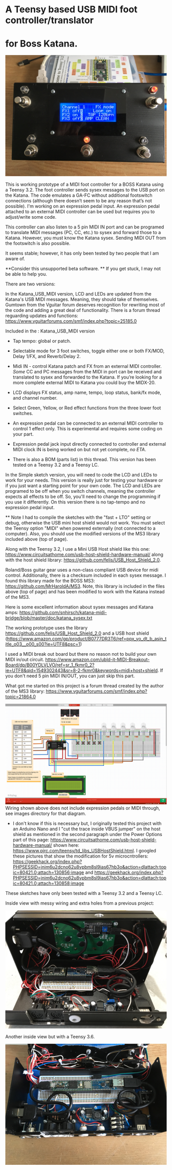 # A Teensy based USB MIDI foot controller/translator
# for Boss Katana.

![alt text](https://raw.githubusercontent.com/SteveObert/KatanaUSB_Midi_controller/master/images/IMG_2516.JPG)

This is working prototype of a MIDI foot controller for a BOSS Katana using a Teensy 3.2. The foot controller sends sysex messages to the USB port on the Katana. The code emulates a GA-FC without additional footswitch connections (although there doesn’t seem to be any reason that’s not possible). I'm working on an expression pedal input. An expression pedal attached to an external MIDI controller can be used but requires you to adjust/write some code.

This controller can also listen to a 5 pin MIDI IN port and can be programed to translate MIDI messages (PC, CC, etc.) to sysex and forward those to a Katana. However, you must know the Katana sysex. Sending MIDI OUT from the footswitch is also possible.

It seems stable; however, it has only been tested by two people that I am aware of.

**Consider this unsupported beta software. ** If you get stuck, I may not be able to help you.

There are two versions:

In the Katana_USB_MIDI version, LCD and LEDs are updated from the Katana's USB MIDI messages. Meaning, they should take of themselves. Gumtown from the Vguitar forum deserves recognition for rewriting most of the code and adding a great deal of functionality. There is a forum thread reguarding updates and functions: https://www.vguitarforums.com/smf/index.php?topic=25185.0 

Included in the : Katana_USB_MIDI version


* Tap tempo: global or patch.

* Selectable mode for 3 foot switches, toggle either one or both FX/MOD, Delay 1/FX, and Reverb/Delay 2.

* Midi IN - control Katana patch and FX from an external MIDI controller.  *Some* CC and PC messages from the MIDI in port can be received and translated to sysex and forwarded to the Katana. If you’re looking for a more complete external MIDI to Katana you could buy the MIDX-20.

* LCD displays FX status, amp name, tempo, loop status, bank/fx mode, and channel number.

* Select Green, Yellow, or Red effect functions from the three lower foot switches.

* An expression pedal can be connected to an external MIDI controller to control 1 effect only. This is experimental and requires some coding on your part.

* Expression pedal jack input directly connected to controller and external MIDI clock IN is being worked on but not yet complete, *no ETA*.

* There is also a BOM (parts list) in this thread. This version has been tested on a Teensy 3.2 and a Teensy LC.


In the Simple sketch version, you will need to code the LCD and LEDs to work for your needs. This version is really just for testing your hardware or if you just want a starting point for your own code. The LCD and LEDs are programed to be off when you switch channels, meaning the controller expects all effects to be off. So, you'll need to change the programming if you use it differently. On this version there is no tap-tempo and no expression pedal input.


** Note I had to compile the sketches with the "fast + LTO" setting or debug, otherwise the USB mini host shield would not work. You must select the Teensy option "MIDI" when powered externally (not connected to a computer). Also, you should use the modified versions of the MS3 library included above (top of page).

Along with the Teensy 3.2, I use a Mini USB Host shield like this one: https://www.circuitsathome.com/usb-host-shield-hardware-manual/ along with the host shield library: https://github.com/felis/USB_Host_Shield_2.0.

Roland/Boss guitar gear uses a non-class compliant USB device for midi control. Additionally, there is a checksum included in each sysex message. I found this library made for the BOSS MS3:  https://github.com/MrHaroldA/MS3. Note, this library is included in the files above (top of page) and has been modified to work with the Katana instead of the MS3.
   
Here is some excellent information about sysex messages and Katana amps: https://github.com/snhirsch/katana-midi-bridge/blob/master/doc/katana_sysex.txt

The working prototype uses the library https://github.com/felis/USB_Host_Shield_2.0 and a USB host shield
(https://www.amazon.com/gp/product/B0777DR3T6/ref=ppx_yo_dt_b_asin_title_o03__o00_s00?ie=UTF8&psc=1)

I used a MIDI break out board but there no reason not to build your own MIDI in/out circuit. https://www.amazon.com/ubld-it-MIDI-Breakout-Board/dp/B00YDLVLVO/ref=sr_1_fkmr0_2?ie=UTF8&qid=1549302443&sr=8-2-fkmr0&keywords=midi+host+shield. If you don't need 5 pin MIDI IN/OUT, you can just skip this part.

What got me started on this project is a forum thread created by the author of the MS3 library: 
https://www.vguitarforums.com/smf/index.php?topic=21864.0


![alt text](https://raw.githubusercontent.com/SteveObert/KatanaUSB_Midi_controller/master/wiring_and_Fritzing/wiring.png)
Wiring shown above does not include expression pedals or MIDI through, see images directory for that diagram.


* I don't know if this is necessary but, I originally tested this project with an Arduino Nano and I "cut the trace inside VBUS jumper" on the host shield as mentioned in the second paragraph under the Power Options part of this page: https://www.circuitsathome.com/usb-host-shield-hardware-manual/ shown here: https://www.pjrc.com/teensy/td_libs_USBHostShield.html. I googled these pictures that show the modification for 5v microcntrollers: https://geekhack.org/index.php?PHPSESSID=jnim6u2dcno62u8vpbm8sl9ias67hb3o&action=dlattach;topic=80421.0;attach=130856;image
and https://geekhack.org/index.php?PHPSESSID=jnim6u2dcno62u8vpbm8sl9ias67hb3o&action=dlattach;topic=80421.0;attach=130858;image

These sketches have only been tested with a Teensy 3.2 and a Teensy LC. 


Inside view with messy wiring and extra holes from a previous project:

![alt text](https://raw.githubusercontent.com/SteveObert/KatanaUSB_Midi_controller/master/images/IMG_2526.JPG)

Another inside view but with a Teensy 3.6.

![alt text](https://github.com/SteveObert/KatanaUSB_Midi_controller/blob/master/images/IMG_2590.JPG)
